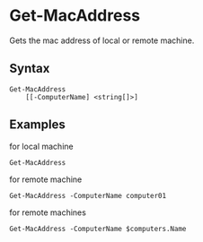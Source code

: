 # Get-MacAddress

Gets the mac address of local or remote machine.

## Syntax
```
Get-MacAddress
    [[-ComputerName] <string[]>]
```

## Examples

for local machine
```
Get-MacAddress
```

for remote machine
```
Get-MacAddress -ComputerName computer01
```

for remote machines
```
Get-MacAddress -ComputerName $computers.Name
```